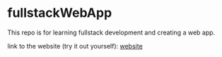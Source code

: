 # fullstackWebApp
This repo is for learning fullstack development and creating a web app.

link to the website (try it out yourself): [website](https://campbookingapp.onrender.com/)